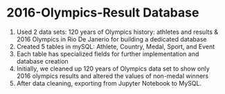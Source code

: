 # 2016-Olympics-Result Database 
1. Used 2 data sets: 120 years of Olympics history: athletes and results & 2016 Olympics in Rio De Janerio for building a dedicated database 
2. Created 5 tables in mySQL: Athlete, Country, Medal, Sport, and Event 
3. Each table has specialized fields for further implementation and database creation 
4. Initially, we cleaned up 120 years of Olympics data set to show only 2016 olympics results and altered the values of non-medal winners 
5. After data cleaning, exporting from Jupyter Notebook to MySQL.  
